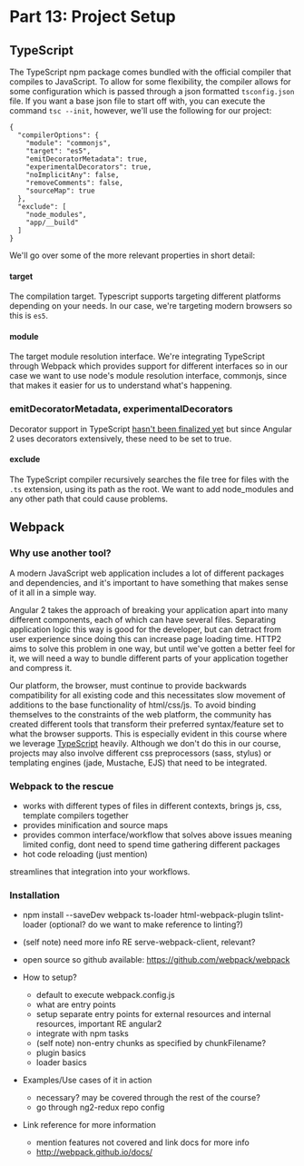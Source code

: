 # Part 13: Project Setup #

## TypeScript

The TypeScript npm package comes bundled with the official compiler that compiles to JavaScript. To allow for some flexibility, the compiler allows for some configuration which is passed through a json formatted `tsconfig.json` file. If you want a base json file to start off with, you can execute the command `tsc --init`, however, we'll use the following for our project:

    {
      "compilerOptions": {
        "module": "commonjs",
        "target": "es5",
        "emitDecoratorMetadata": true,
        "experimentalDecorators": true,
        "noImplicitAny": false,
        "removeComments": false,
        "sourceMap": true
      },
      "exclude": [
        "node_modules",
        "app/__build"
      ]
    }

We'll go over some of the more relevant properties in short detail:

#### target
The compilation target. Typescript supports targeting different platforms depending on your needs. In our case, we're targeting modern browsers so this is `es5`.

#### module
The target module resolution interface. We're integrating TypeScript through Webpack which provides support for different interfaces so in our case we want to use node's module resolution interface, commonjs, since that makes it easier for us to understand what's happening.

### emitDecoratorMetadata, experimentalDecorators
Decorator support in TypeScript [hasn't been finalized yet](http://rbuckton.github.io/ReflectDecorators/typescript.html) but since Angular 2 uses decorators extensively, these need to be set to true.

#### exclude
The TypeScript compiler recursively searches the file tree for files with the `.ts` extension, using its path as the root. We want to add node_modules and any other path that could cause problems.

## Webpack

### Why use another tool?

A modern JavaScript web application includes a lot of different packages and dependencies, and it's important to have something that makes sense of it all in a simple way.

Angular 2 takes the approach of breaking your application apart into many different components, each of which can have several files. Separating application logic this way is good for the developer, but can detract from user experience since doing this can increase page loading time. HTTP2 aims to solve this problem in one way, but until we've gotten a better feel for it, we will need a way to bundle different parts of your application together and compress it.

Our platform, the browser, must continue to provide backwards compatibility for all existing code and this necessitates slow movement of additions to the base functionality of html/css/js. To avoid binding themselves to the constraints of the web platform, the community has created different tools that transform their preferred syntax/feature set to what the browser supports. This is especially evident in this course where we leverage [TypeScript](http://www.typescriptlang.org/) heavily. Although we don't do this in our course, projects may also involve different css preprocessors (sass, stylus) or templating engines (jade, Mustache, EJS) that need to be integrated.


### Webpack to the rescue

  - works with different types of files in different contexts, brings js, css, template compilers together
  - provides minification and source maps
  - provides common interface/workflow that solves above issues meaning limited config, dont need to spend time gathering different packages
  - hot code reloading (just mention)


streamlines that integration into your workflows.


### Installation
  - npm install --saveDev
      webpack ts-loader html-webpack-plugin
      tslint-loader (optional? do we want to make reference to linting?)
  - (self note) need more info RE serve-webpack-client, relevant?
  - open source so github available: https://github.com/webpack/webpack

- How to setup?
  - default to execute webpack.config.js
  - what are entry points
  - setup separate entry points for external resources and internal resources, important RE angular2
  - integrate with npm tasks
  - (self note) non-entry chunks as specified by chunkFilename?
  - plugin basics
  - loader basics

- Examples/Use cases of it in action
  - necessary? may be covered through the rest of the course?
  - go through ng2-redux repo config

- Link reference for more information
  - mention features not covered and link docs for more info
  - http://webpack.github.io/docs/
